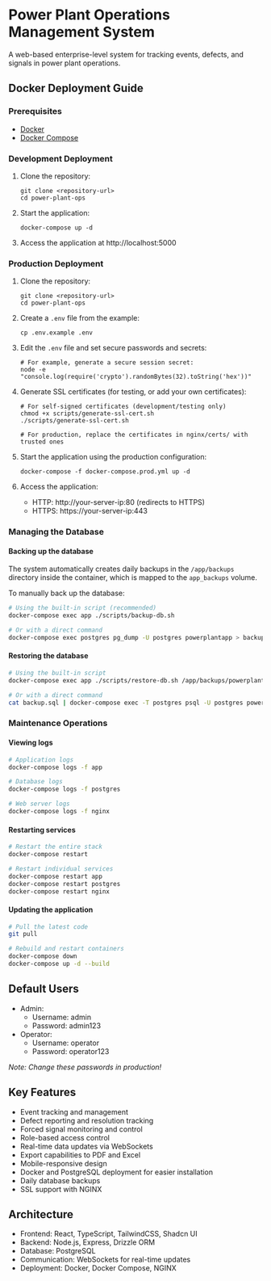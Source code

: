 # Power Plant Operations Management System

A web-based enterprise-level system for tracking events, defects, and signals in power plant operations.

## Docker Deployment Guide

### Prerequisites

- [Docker](https://docs.docker.com/get-docker/)
- [Docker Compose](https://docs.docker.com/compose/install/)

### Development Deployment

1. Clone the repository:
   ```
   git clone <repository-url>
   cd power-plant-ops
   ```

2. Start the application:
   ```
   docker-compose up -d
   ```

3. Access the application at http://localhost:5000

### Production Deployment

1. Clone the repository:
   ```
   git clone <repository-url>
   cd power-plant-ops
   ```

2. Create a `.env` file from the example:
   ```
   cp .env.example .env
   ```

3. Edit the `.env` file and set secure passwords and secrets:
   ```
   # For example, generate a secure session secret:
   node -e "console.log(require('crypto').randomBytes(32).toString('hex'))"
   ```

4. Generate SSL certificates (for testing, or add your own certificates):
   ```
   # For self-signed certificates (development/testing only)
   chmod +x scripts/generate-ssl-cert.sh
   ./scripts/generate-ssl-cert.sh
   
   # For production, replace the certificates in nginx/certs/ with trusted ones
   ```

5. Start the application using the production configuration:
   ```
   docker-compose -f docker-compose.prod.yml up -d
   ```

6. Access the application:
   - HTTP: http://your-server-ip:80 (redirects to HTTPS)
   - HTTPS: https://your-server-ip:443

### Managing the Database

#### Backing up the database

The system automatically creates daily backups in the `/app/backups` directory inside the container, which is mapped to the `app_backups` volume.

To manually back up the database:

```bash
# Using the built-in script (recommended)
docker-compose exec app ./scripts/backup-db.sh

# Or with a direct command
docker-compose exec postgres pg_dump -U postgres powerplantapp > backup.sql
```

#### Restoring the database

```bash
# Using the built-in script
docker-compose exec app ./scripts/restore-db.sh /app/backups/powerplantapp_YYYYMMDD_HHMMSS.sql.gz

# Or with a direct command
cat backup.sql | docker-compose exec -T postgres psql -U postgres powerplantapp
```

### Maintenance Operations

#### Viewing logs

```bash
# Application logs
docker-compose logs -f app

# Database logs
docker-compose logs -f postgres

# Web server logs
docker-compose logs -f nginx
```

#### Restarting services

```bash
# Restart the entire stack
docker-compose restart

# Restart individual services
docker-compose restart app
docker-compose restart postgres
docker-compose restart nginx
```

#### Updating the application

```bash
# Pull the latest code
git pull

# Rebuild and restart containers
docker-compose down
docker-compose up -d --build
```

## Default Users

- Admin: 
  - Username: admin
  - Password: admin123
- Operator: 
  - Username: operator
  - Password: operator123

*Note: Change these passwords in production!*

## Key Features

- Event tracking and management
- Defect reporting and resolution tracking
- Forced signal monitoring and control
- Role-based access control
- Real-time data updates via WebSockets
- Export capabilities to PDF and Excel
- Mobile-responsive design
- Docker and PostgreSQL deployment for easier installation
- Daily database backups
- SSL support with NGINX

## Architecture

- Frontend: React, TypeScript, TailwindCSS, Shadcn UI
- Backend: Node.js, Express, Drizzle ORM
- Database: PostgreSQL
- Communication: WebSockets for real-time updates
- Deployment: Docker, Docker Compose, NGINX
